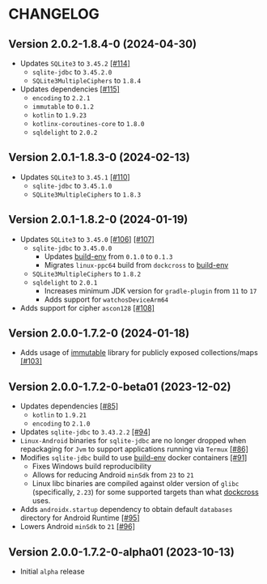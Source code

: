 # CHANGELOG

## Version 2.0.2-1.8.4-0 (2024-04-30)
 - Updates `SQLite3` to `3.45.2` [[#114]][114]
     - `sqlite-jdbc` to `3.45.2.0`
     - `SQLite3MultipleCiphers` to `1.8.4`
 - Updates dependencies [[#115]][115]
     - `encoding` to `2.2.1`
     - `immutable` to `0.1.2`
     - `kotlin` to `1.9.23`
     - `kotlinx-coroutines-core` to `1.8.0`
     - `sqldelight` to `2.0.2`

## Version 2.0.1-1.8.3-0 (2024-02-13)
 - Updates `SQLite3` to `3.45.1` [[#110]][110]
     - `sqlite-jdbc` to `3.45.1.0`
     - `SQLite3MultipleCiphers` to `1.8.3`

## Version 2.0.1-1.8.2-0 (2024-01-19)
 - Updates `SQLite3` to `3.45.0` [[#106]][106] [[#107]][107]
     - `sqlite-jdbc` to `3.45.0.0`
         - Updates [build-env][url-build-env] from `0.1.0` to `0.1.3`
         - Migrates `linux-ppc64` build from `dockcross` to [build-env][url-build-env]
     - `SQLite3MultipleCiphers` to `1.8.2`
     - `sqldelight` to `2.0.1`
         - Increases minimum JDK version for `gradle-plugin` from `11` to `17`
         - Adds support for `watchosDeviceArm64`
 - Adds support for cipher `ascon128` [[#108]][108]

## Version 2.0.0-1.7.2-0 (2024-01-18)
 - Adds usage of [immutable][url-immutable] library for publicly exposed collections/maps [[#103]][103]

## Version 2.0.0-1.7.2-0-beta01 (2023-12-02)
 - Updates dependencies [[#85]][85]
     - `kotlin` to `1.9.21`
     - `encoding` to `2.1.0`
 - Updates `sqlite-jdbc` to `3.43.2.2` [[#94]][94] 
 - `Linux-Android` binaries for `sqlite-jdbc` are no longer dropped when repackaging
   for `Jvm` to support applications running via `Termux` [[#86]][86]
 - Modifies `sqlite-jdbc` build to use [build-env][url-build-env] docker containers [[#91]][91]
     - Fixes Windows build reproducibility
     - Allows for reducing Android `minSdk` from `23` to `21`
     - Linux libc binaries are compiled against older version of `glibc` (specifically, `2.23`)
       for some supported targets than what [dockcross][url-dockcross] uses.
 - Adds `androidx.startup` dependency to obtain default `databases` directory for
   Android Runtime [[#95]][95]
 - Lowers Android `minSdk` to `21` [[#96]][96]

## Version 2.0.0-1.7.2-0-alpha01 (2023-10-13)
 - Initial `alpha` release

[url-build-env]: https://github.com/05nelsonm/build-env
[url-dockcross]: https://github.com/dockcross/dockcross
[url-immutable]: https://github.com/05nelsonm/immutable

[85]: https://github.com/toxicity-io/sqlite-mc/pull/85
[86]: https://github.com/toxicity-io/sqlite-mc/pull/86
[91]: https://github.com/toxicity-io/sqlite-mc/pull/91
[94]: https://github.com/toxicity-io/sqlite-mc/pull/94
[95]: https://github.com/toxicity-io/sqlite-mc/pull/95
[96]: https://github.com/toxicity-io/sqlite-mc/pull/96
[103]: https://github.com/toxicity-io/sqlite-mc/pull/103
[106]: https://github.com/toxicity-io/sqlite-mc/pull/106
[107]: https://github.com/toxicity-io/sqlite-mc/pull/107
[108]: https://github.com/toxicity-io/sqlite-mc/pull/108
[110]: https://github.com/toxicity-io/sqlite-mc/pull/110
[114]: https://github.com/toxicity-io/sqlite-mc/pull/114
[115]: https://github.com/toxicity-io/sqlite-mc/pull/115
